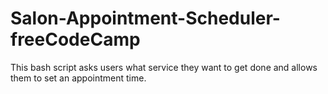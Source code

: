 # Salon-Appointment-Scheduler-freeCodeCamp

This bash script asks users what service they want to get done and allows them to set an appointment time.
